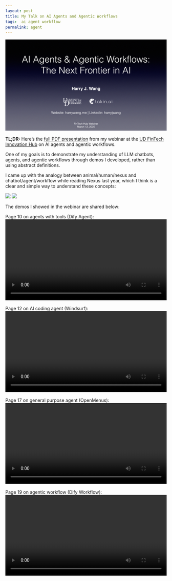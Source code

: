 ```yaml
---
layout: post
title: My Talk on AI Agents and Agentic Workflows
tags:  ai agent workflow
permalink: agent
---
```


<img class="mx-auto" src="/assets/img/posts/2025-03-12-agent-talk/agent-talk.jpeg">

**TL;DR:** Here’s the <a href="/assets/files/ai-agent-harrywang.pdf" target="_blank">full PDF presentation</a> from my webinar at the [UD FinTech Innovation Hub](https://www.udel.edu/research-innovation/star/fintech/) on AI agents and agentic workflows.

One of my goals is to demonstrate my understanding of LLM chatbots, agents, and agentic workflows through demos I developed, rather than using abstract definitions.

I came up with the analogy between animal/human/nexus and chatbot/agent/workflow while reading Nexus last year, which I think is a clear and simple way to understand these concepts:

<img class="mx-auto" src="/assets/img/posts/2025-03-12-agent-talk/animal-human-nexus.jpg">

<img class="mx-auto" src="/assets/img/posts/2025-03-12-agent-talk/chatbot-agent-workflow.jpg">

The demos I showed in the webinar are shared below:

Page 10 on agents with tools (Dify Agent):
<video class="mx-auto" controls width="100%">
  <source src="/assets/img/posts/2025-03-12-agent-talk/agent.mov" type="video/mp4">
  Your browser does not support the video tag.
</video>

Page 12 on AI coding agent (Windsurf):
<video class="mx-auto" controls width="100%">
  <source src="/assets/img/posts/2025-03-12-agent-talk/windsurf.mov" type="video/mp4">
  Your browser does not support the video tag.
</video>

Page 17 on general purpose agent (OpenMenus):
<video class="mx-auto" controls width="100%">
  <source src="/assets/img/posts/2025-03-12-agent-talk/open-manus.mov" type="video/mp4">
  Your browser does not support the video tag.
</video>

Page 19 on agentic workflow (Dify Workflow):
<video class="mx-auto" controls width="100%">
  <source src="/assets/img/posts/2025-03-12-agent-talk/dify.mov" type="video/mp4">
  Your browser does not support the video tag.
</video>